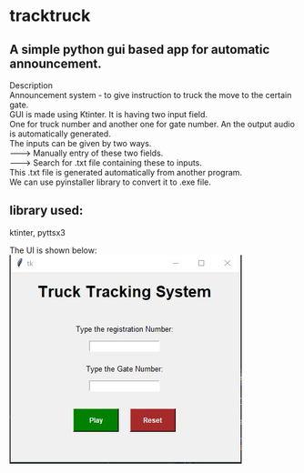 # **tracktruck**
## A simple python gui based app for automatic announcement.
Description           
Announcement system - to give instruction to truck the move to the certain gate.               
GUI is made using Ktinter. It is having two input field.                 
One for truck number and another one for gate number. An the output audio is automatically generated.             
The inputs can be given by two ways.              
---> Manually entry of these two fields.                 
---> Search for .txt file containing these to inputs.                
     This .txt file is generated automatically from another program.               
We can use pyinstaller library to convert it to .exe file.      

## library used:               
ktinter, pyttsx3       
        
The UI is shown below:       
![alt text](https://github.com/jsaikia44/trucktrack_python_gui_ktinter/blob/main/tracktruck.jpg?raw=true)
